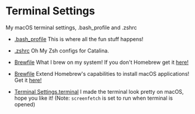 # Terminal Settings
My macOS terminal settings, .bash_profile and .zshrc

- [.bash_profile](https://github.com/AnthonyVadala/Terminal_Settings/blob/master/Terminal/.bash_profile)
This is where all the fun stuff happens!

- [.zshrc](https://github.com/AnthonyVadala/Terminal_Settings/blob/master/Terminal/.zshrc)
Oh My Zsh configs for Catalina.

- [Brewfile](https://github.com/AnthonyVadala/Terminal_Settings/blob/master/Terminal/Brewfile)
What I brew on my system! If you don't Homebrew get it [here!](http://brew.sh/)

- [Brewfile](https://github.com/AnthonyVadala/Terminal_Settings/blob/master/Terminal/Caskfile)
Extend Homebrew's capabilities to install macOS applications! Get it [here!](http://caskroom.io/)

- [Terminal Settings.terminal](https://github.com/AnthonyVadala/Terminal_Settings/blob/master/Terminal/.bash_profile)
I made the terminal look pretty on macOS, hope you like it!
(Note: `screenfetch` is set to run when terminal is opened)
